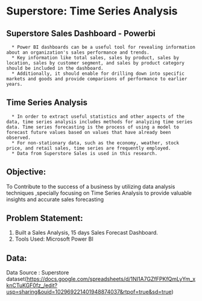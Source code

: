 # Superstore: Time Series Analysis
## Superstore Sales Dashboard - Powerbi
      * Power BI dashboards can be a useful tool for revealing information about an organization's sales performance and trends.
      * Key information like total sales, sales by product, sales by location, sales by customer segment, and sales by product category should be included in the dashboard.
      * Additionally, it should enable for drilling down into specific markets and goods and provide comparisons of performance to earlier years.
## Time Series Analysis
      * In order to extract useful statistics and other aspects of the data, time series analysis includes methods for analyzing time series data. Time series forecasting is the process of using a model to forecast future values based on values that have already been observed.
      * For non-stationary data, such as the economy, weather, stock price, and retail sales, time series are frequently employed.
      * Data from Superstore Sales is used in this research.
## Objective:
To Contribute to the success of a business by utilizing data analysis techniques ,specially focusing on Time Series Analysis to provide valuable insights and accurate sales forecasting 
## Problem Statement:
1. Built a Sales Analysis, 15 days Sales Forecast Dashboard.
2. Tools Used: Microsoft Power BI
## Data:
Data Source : Superstore dataset(https://docs.google.com/spreadsheets/d/1NI1A7GZfFPKfQmLyYm_xknCTuKGF0fz_/edit?usp=sharing&ouid=102969221401948874037&rtpof=true&sd=true)
